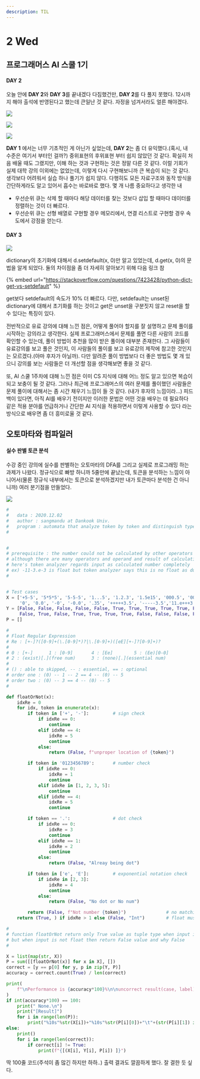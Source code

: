 ```yaml
---
description: TIL
---
```


# 2 Wed

## 프로그래머스 AI 스쿨 1기

#### DAY 2

오늘 안에 **DAY 2**와 **DAY 3**를 끝내겠다 다짐했건만, **DAY 2**를 다 풀지 못했다. 12시까지 해야 출석에 반영된다고 했는데 큰일난 것 같다. 자정을 넘겨서라도 얼른 해야겠다. 

![](../.gitbook/assets/image%20%289%29.png)

![](../.gitbook/assets/image%20%285%29.png)

![](../.gitbook/assets/image%20%283%29.png)

**DAY 1** 에서는 너무 기초적인 게 아닌가 싶었는데, **DAY 2**는 좀 더 유익했다.\(혹시, 내 수준은 여기서 부터인 걸까?\) 중위표현의 후위표현 부터 쉽지 않았던 것 같다. 확실히 처음 배울 때도 그랬지만, 이해 하는 것과 구현하는 것은 정말 다른 것 같다. 이럴 기회가 실제 대학 강의 이외에는 없었는데, 이렇게 다시 구현해보니까 큰 복습이 되는 것 같다. 생각보다 어려워서 실습 하나 풀기가 쉽지 않다. 다행히도 모든 자료구조와 동작 방식을 간단하게라도 알고 있어서 흡수는 바로바로 했다. 몇 개 나름 중요하다고 생각한 내

* 우선순위 큐는 삭제 할 때마다 해당 데이터를 찾는 것보다 삽입 할 때마다 데이터를 정렬하는 것이 더 빠르다.
* 우선순위 큐는 선형 배열로 구현할 경우 메모리에서, 연결 리스트로 구현할 경우 속도에서 강점을 얻는다.

#### DAY 3

![](../.gitbook/assets/image%20%288%29.png)

dictionary의 초기화에 대해서 d.setdefault\(x, 0\)만 알고 있었는데, d.get\(x, 0\)의 문법을 알게 되었다. 둘의 차이점을 좀 더 자세히 알아보기 위해 다음 링크 참

{% embed url="https://stackoverflow.com/questions/7423428/python-dict-get-vs-setdefault" %}

get보다 setdefault의 속도가 10% 더 빠르다. 다만, setdefault는 unset된 dictionary에 대해서 초기화를 하는 것이고 get은 unset을 구분짓지 않고 reset을 할 수 있다는 특징이 있다. 

전반적으로 유료 강의에 대해 느낀 점은, 어떻게 풀어야 할지를 잘 설명하고 문제 풀이를 시작하는 강의라고 생각한다. 실제 프로그래머스에서 문제를 풀면 다른 사람의 코드를 확인할 수 있는데, 풀이 방법이 추천을 많이 받은 풀이에 대부분 존재한다. 그 사람들이 유료강의를 보고 풀은 것인지, 이 사람들의 풀이를 보고 유료강의 제작에 참고한 것인지는 모르겠다.\(아마 후자가 아닐까\). 다만 알려준 풀이 방법보다 더 좋은 방법도 몇 개 있으니 강의를 보는 사람들은 더 개선할 점을 생각해보면 좋을 것 같다.

또, AI 스쿨 1주차에 대해 느낀 점은 이미 CS 지식에 대해 어느 정도 알고 있으면 복습이 되고 보충이 될 것 같다. 그러나 최근에 프로그래머스의 여러 문제를 풀이했던 사람들은 문제 풀이에 대해서는 좀 시간 채우기 느낌이 들 것 같다. \(내가 후자의 느낌이라...\) 피드백이 있다면, 아직 AI를 배우기 전이지만 이러한 문법은 어떤 것을 배우는 데 필요하다 같은 적용 분야를 언급하거나 간단한 AI 지식을 적용하면서 이렇게 사용할 수 있다 라는 방식으로 배우면 좀 더 흥미로울 것 같다.

## 오토마타와 컴파일러

#### 실수 판별 토큰 분석

수강 중인 강의에 실수를 판별하는 오토마타의 DFA를 그리고 실제로 프로그래밍 하는 과제가 나왔다. 정규식으로 빠방 하니까 5줄만에 끝났는데, 토큰을 분석하는 느낌이 아니어서\(물론 정규식 내부에서는 토큰으로 분석하겠지만 내가 토큰마다 분석한 건 아니니까\) 여러 분기점을 만들었다.

![](../.gitbook/assets/image%20%284%29.png)

```python
#
#   data : 2020.12.02
#   author : sangmandu at Dankook Univ.
#   program : automata that analyze token by token and distinguish type of input is float or not
#


#
# prerequisite : the number could not be calculated by other operators or operand
# although there are many operators and operand and result of calculation number is regarded as certain type,
# here's token analyzer regards input as calculated number completely
# ex) -11-3.e-3 is float but token analyzer says this is no float as duplicate of '-'
#


# Test cases
X = ['+5-5', '5*5*5', '5-5-5', '1...5', '1.2.3', '1.5e15', '000.5', '0000.', '000100.5', '3.5', '2', '4.', '-5.3E+2', '36', '-52', '-13.E+3', '54.123E-2',
     '0', '0.0', '-0', '-0.0', '.35', '+++++3.5', '-----3.5','11.e+++3', '11.e---3', '11.e-3-', 'abc', '+35a', '-35b', '+35.5a', '123a.123', '23.12c', '11.232e++']
Y = [False, False, False, False, False, True, True, True, True, True, False, True, True, False, False, True, True,
     False, True, False, True, True, True, True, False, False, False, False, False, False, False, False, False, False]
P = []

#
# Float Regular Expression
# Re : [+-]?([0-9]+(\.[0-9]*)?|\.[0-9]+)([eE][+-]?[0-9]+)?
#
# 0 : [+-]      1 : [0-9]       4 : [Ee]        5 : (Ee)[0-0]
# 2 : (exist)[.](free num)      3 : (none)[.](essential num)
#
# () : able to skipped, -- : essential, == : optional
# order one : (0) -- 1 -- 2 == 4 -- (0) -- 5
# order two : (0) -- 3 == 4 -- (0) -- 5
#

def floatOrNot(x):
    idxRe = 0
    for idx, token in enumerate(x):
        if token in ['+', '-']:         # sign check
            if idxRe == 0:
                continue
            elif idxRe == 4:
                idxRe = 5
                continue
            else:
                return (False, f"unproper location of {token}")

        if token in '0123456789':       # number check
            if idxRe == 0:
                idxRe = 1
                continue
            elif idxRe in [1, 2, 3, 5]:
                continue
            elif idxRe == 4:
                idxRe = 5
                continue

        if token == '.':                # dot check
            if idxRe == 0:
                idxRe = 3
                continue
            elif idxRe == 1:
                idxRe = 2
                continue
            else:
                return (False, "Alreay being dot")

        if token in ['e', 'E']:         # exponential notation check
            if idxRe in [2, 3]:
                idxRe = 4
                continue
            else:
                return (False, "No dot or No num")

        return (False, f"Not number {token}")               # no matching
    return (True, ) if idxRe > 1 else (False, "Int")        # float must have dot

#
# function floatOrNot return only True value as tuple type when input is float.
# but when input is not float then return False value and why False
#

X = list(map(str, X))
P = sum([[floatOrNot(x)] for x in X], [])
correct = [y == p[0] for y, p in zip(Y, P)]
accuracy = correct.count(True) / len(correct)

print(
    f"\nPerformance is {accuracy*100}%\n\nuncorrect result(case, label) is", end=''
)
if int(accuracy*100) == 100:
    print(" None.\n")
    print("[Result]")
    for i in range(len(P)):
        print("%10s"%str(X[i])+"%10s"%str(P[i][0])+"\t"+(str(P[i][1]) if P[i][0] != True else ''))
else:
    print()
    for i in range(len(correct)):
        if correct[i] != True:
            print(f"{[(X[i], Y[i], P[i]) ]}")

```

딱 100줄 코드\(주석이 좀 많긴 하지만 하하..\) 출력 결과도 깔끔하게 했다. 잘 결한 듯 싶다.



